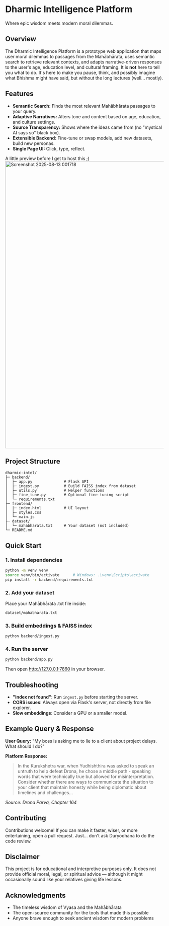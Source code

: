 # Dharmic Intelligence Platform

Where epic wisdom meets modern moral dilemmas.

## Overview

The Dharmic Intelligence Platform is a prototype web application that maps user moral dilemmas to passages from the Mahābhārata, uses semantic search to retrieve relevant contexts, and adapts narrative-driven responses to the user's age, education level, and cultural framing. It is **not** here to tell you what to do. It's here to make you pause, think, and possibly imagine what Bhishma might have said, but without the long lectures (well… mostly).

## Features

- **Semantic Search:** Finds the most relevant Mahābhārata passages to your query.
- **Adaptive Narratives:** Alters tone and content based on age, education, and culture settings.
- **Source Transparency:** Shows where the ideas came from (no "mystical AI says so" black box).
- **Extensible Backend:** Fine-tune or swap models, add new datasets, build new personas.
- **Single Page UI:** Click, type, reflect.

A little preview before I get to host this ;)
  <img width="1721" height="913" alt="Screenshot 2025-08-13 001718" src="https://github.com/user-attachments/assets/49320c42-8408-4054-92d3-8b0f357fe3ed" />


## Project Structure

```
dharmic-intel/
├─ backend/
│  ├─ app.py              # Flask API
│  ├─ ingest.py           # Build FAISS index from dataset
│  ├─ utils.py            # Helper functions
│  ├─ fine_tune.py        # Optional fine-tuning script
│  └─ requirements.txt
├─ frontend/
│  ├─ index.html          # UI layout
│  ├─ styles.css
│  └─ main.js
├─ dataset/
│  └─ mahabharata.txt     # Your dataset (not included)
└─ README.md
```

## Quick Start

### 1. Install dependencies

```bash
python -m venv venv
source venv/bin/activate      # Windows: .\venv\Scripts\activate
pip install -r backend/requirements.txt
```

### 2. Add your dataset

Place your Mahābhārata .txt file inside:

```bash
dataset/mahabharata.txt
```

### 3. Build embeddings & FAISS index

```bash
python backend/ingest.py
```

### 4. Run the server

```bash
python backend/app.py
```

Then open http://127.0.0.1:7860 in your browser.

## Troubleshooting

- **"Index not found"**: Run `ingest.py` before starting the server.
- **CORS issues**: Always open via Flask's server, not directly from file explorer.
- **Slow embeddings**: Consider a GPU or a smaller model.

## Example Query & Response

**User Query:** "My boss is asking me to lie to a client about project delays. What should I do?"

**Platform Response:** 
> In the Kurukshetra war, when Yudhishthira was asked to speak an untruth to help defeat Drona, he chose a middle path - speaking words that were technically true but allowed for misinterpretation. Consider whether there are ways to communicate the situation to your client that maintain honesty while being diplomatic about timelines and challenges...

*Source: Drona Parva, Chapter 164*

## Contributing

Contributions welcome! If you can make it faster, wiser, or more entertaining, open a pull request. Just… don't ask Duryodhana to do the code review.

## Disclaimer

This project is for educational and interpretive purposes only. It does not provide official moral, legal, or spiritual advice — although it might occasionally sound like your relatives giving life lessons.


## Acknowledgments

- The timeless wisdom of Vyasa and the Mahābhārata
- The open-source community for the tools that made this possible
- Anyone brave enough to seek ancient wisdom for modern problems
